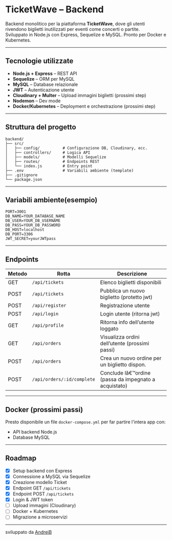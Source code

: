 # TicketWave – Backend

Backend monolitico per la piattaforma **TicketWave**, dove gli utenti rivendono biglietti inutilizzati per eventi come concerti o partite.  
Sviluppato in Node.js con Express, Sequelize e MySQL. Pronto per Docker e Kubernetes.

---

## Tecnologie utilizzate

-   **Node.js + Express** – REST API
-   **Sequelize** – ORM per MySQL
-   **MySQL** – Database relazionale
-   **JWT** – Autenticazione utente 
-   **Cloudinary + Multer** – Upload immagini biglietti (prossimi step)
-   **Nodemon** – Dev mode
-   **Docker/Kubernetes** – Deployment e orchestrazione (prossimi step)

---

## Struttura del progetto

```
backend/
├── src/
│   ├── config/          # Configurazione DB, Cloudinary, ecc.
│   ├── controllers/     # Logica API
│   ├── models/          # Modelli Sequelize
│   ├── routes/          # Endpoints REST
│   └── index.js         # Entry point
├── .env                 # Variabili ambiente (template)
├── .gitignore
└── package.json
```

---

## Variabili ambiente(esempio)

```env
PORT=3001
DB_NAME=YOUR_DATABASE_NAME
DB_USER=YOUR_DB_USERNAME
DB_PASS=YOUR_DB_PASSWORD
DB_HOST=localhost
DB_PORT=3306
JWT_SECRET=yourJWTpass
```

---

## Endpoints

| Metodo | Rotta                     | Descrizione                                                    |
| ------ | ------------------------- | -------------------------------------------------------------- |
| GET    | `/api/tickets`            | Elenco biglietti disponibili                                   |
| POST   | `/api/tickets`            | Pubblica un nuovo biglietto (protetto jwt)                     |
| POST   | `/api/register`           | Registrazione utente                                           |
| POST   | `/api/login`              | Login utente (ritorna jwt)                                     |
| GET    | `/api/profile`            | Ritorna info dell’utente loggato                               |
| GET    | `/api/orders`             | Visualizza ordini dell’utente (prossimi passi)                 |
| POST   | `/api/orders`             | Crea un nuovo ordine per un biglietto dispon.                  |
| POST   | `/api/orders/:id/complete`| Conclude lâ€™ordine (passa da impegnato a acquistato)          |


---

## Docker (prossimi passi)

Presto disponibile un file `docker-compose.yml` per far partire l'intera app con:

-   API backend Node.js
-   Database MySQL

---

## Roadmap

-   [x] Setup backend con Express
-   [x] Connessione a MySQL via Sequelize
-   [x] Creazione modello Ticket
-   [x] Endpoint GET `/api/tickets`
-   [x] Endpoint POST `/api/tickets`
-   [x] Login & JWT token
-   [ ] Upload immagini (Cloudinary)
-   [ ] Docker + Kubernetes
-   [ ] Migrazione a microservizi

---

sviluppato da [AndreiB](https://github.com/andres050588)
